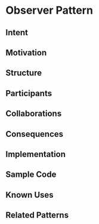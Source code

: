 # Observer Pattern

## Intent

## Motivation

## Structure

## Participants

## Collaborations

## Consequences

## Implementation

## Sample Code

## Known Uses

## Related Patterns

